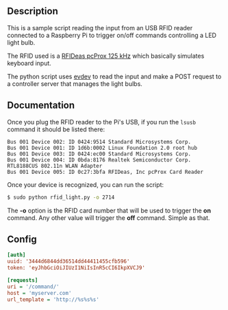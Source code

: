 
## Description

This is a sample script reading the input from an USB RFID reader connected to a Raspberry Pi to trigger on/off commands controlling a LED light bulb.

The RFID used is a [RFIDeas pcProx 125 kHz][rfid] which basically simulates keyboard input.

The python script uses [evdev][evdev] to read the input and make a POST request to a controller server that manages the light bulbs.


## Documentation

Once you plug the RFID reader to the Pi's USB, if you run the `lsusb` command it should be listed there:

```
Bus 001 Device 002: ID 0424:9514 Standard Microsystems Corp. 
Bus 001 Device 001: ID 1d6b:0002 Linux Foundation 2.0 root hub
Bus 001 Device 003: ID 0424:ec00 Standard Microsystems Corp. 
Bus 001 Device 004: ID 0bda:8176 Realtek Semiconductor Corp. RTL8188CUS 802.11n WLAN Adapter
Bus 001 Device 005: ID 0c27:3bfa RFIDeas, Inc pcProx Card Reader
```

Once your device is recognized, you can run the script:

```bash
$ sudo python rfid_light.py -o 2714
```

The **-o** option is the RFID card number that will be used to trigger the **on** command. Any other value will trigger the **off** command. Simple as that.


## Config

```ini
[auth]
uuid: '3444d6844dd36514dd44411455cfb596'
token: 'eyJhbGciOiJIUzI1NiIsInR5cCI6IkpXVCJ9'

[requests]
uri = '/command/'
host = 'myserver.com'
url_template = 'http://%s%s%s'
```


[rfid]: https://www.rfideas.com/support/product-support/pcprox-125-khz-enroll
[evdev]: https://github.com/gvalkov/python-evdev